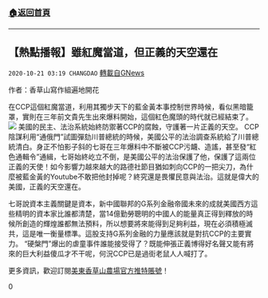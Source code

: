 ###  [:house:返回首頁](https://github.com/ourhimalayas/txt)
---

## 【熱點播報】雖紅魔當道，但正義的天空還在
`2020-10-21 03:19 CHANGDAO` [轉載自GNews](https://gnews.org/zh-hant/437719/)

作者：香草山寫作組遍地開花

在CCP這個紅魔當道，利用其獨步天下的藍金黃本事控制世界時候，看似黑暗籠罩，實則在三年前文貴先生出來爆料開始，這個紅色魔頭的時代就已經結束了。
![]()![](https://gnews-media-offload.s3.amazonaws.com/wp-content/uploads/2020/10/21031239/12-9.jpg)
美國的民主、法治系統始終防禦著CCP的腐蝕，守護著一片正義的天空。 CCP陰謀利用“通俄門”試圖彈劾川普總統的時候，美國公平的法治調查系統給了川普總統清白。身正不怕影子斜的七哥在三年爆料中不斷被CCP污衊、造謠，甚至發“紅色通輯令”通緝，七哥始終屹立不倒，是美國公平的法治保護了他，保護了這兩位正義的天使！如今影響力越來越大的路德社節目猶如刺向CCP的一把尖刀，為什麼被藍金黃的Youtube不敢把他封掉呢？終究還是畏懼民意與法治。這就是偉大的美國，正義的天空還在。

七哥說資本主義關鍵是資本，新中國聯邦的G系列金融帝國未來的成就美國西方這些精明的資本家比誰都清楚，當14億勤勞聰明的中國人的能量真正得到釋放的時候所創造的輝煌誰都無法預料，所以想要將來能得到足夠利益，現在必須積極滅共，這是唯一衡量標準。這股支持G系列金融的力量應該就是對抗CCP的主要實力。 “硬槃門”爆出的虐童事件誰能接受得了？既能伸張正義博得好名聲又能有將來的巨大利益傻瓜才不干呢，何況CCP已是過街老鼠人人喊打了。



更多資訊，歡迎訂閱[美東香草山農場官方推特賬號](https://twitter.com/Mos_Himalaya)！

0
